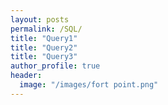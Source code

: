 ```yaml
---
layout: posts
permalink: /SQL/
title: "Query1"
title: "Query2"
title: "Query3"
author_profile: true
header:
  image: "/images/fort point.png"
---
```


